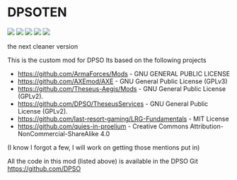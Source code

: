 # DPSOTEN
[![](https://img.shields.io/badge/Changelog-Link-orange.svg?style=flat-square)](https://github.com/DPSO/DPSOTEN/releases/latest)
[![](https://img.shields.io/badge/Release-10.2.1-blue.svg?style=flat-square)](https://github.com/DPSO/DPSOTEN/releases/latest)
[![](https://img.shields.io/badge/Github-Wiki-lightgrey.svg?style=flat-square)](https://github.com/DPSO/DPSOTEN/wiki)
[![](https://shields.io/badge/-Discord-131544019032342528?logo=discord&logoColor=fff)](https://discord.gg/xUyxRnp)
[![](https://img.shields.io/badge/DPSO-WEBSITE-green)](https://armadocs.purplesmoke.info/)

the next cleaner version


This is the custom mod for DPSO
Its based on the following projects

- https://github.com/ArmaForces/Mods - GNU GENERAL PUBLIC LICENSE
- https://github.com/AXEmod/AXE - GNU General Public License (GPLv3)
- https://github.com/Theseus-Aegis/Mods - GNU General Public License (GPLv2).
- https://github.com/DPSO/TheseusServices - GNU General Public License (GPLv2).
- https://github.com/last-resort-gaming/LRG-Fundamentals - MIT License
- https://github.com/quies-in-proelium - Creative Commons Attribution-NonCommercial-ShareAlike 4.0


(I know I forgot a few, I will work on getting those mentions put in)

All the code in this mod (listed above) is available in the DPSO Git
https://github.com/DPSO
